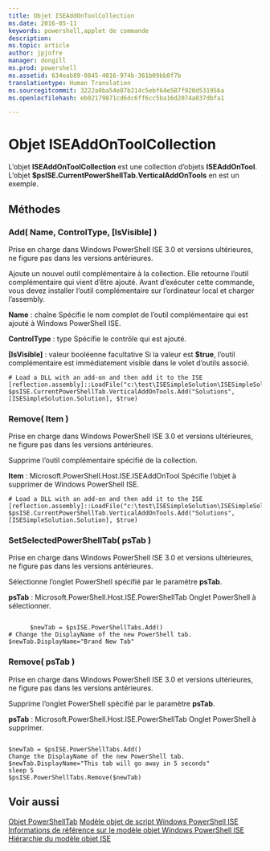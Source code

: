```yaml
---
title: Objet ISEAddOnToolCollection
ms.date: 2016-05-11
keywords: powershell,applet de commande
description: 
ms.topic: article
author: jpjofre
manager: dongill
ms.prod: powershell
ms.assetid: 634eab89-0845-4016-974b-361b09bb8f7b
translationtype: Human Translation
ms.sourcegitcommit: 3222a0ba54e87b214c5ebf64e587f920d531956a
ms.openlocfilehash: eb02179871cd6dc6ff6cc5ba16d2074a037dbfa1

---
```


# Objet ISEAddOnToolCollection
  L’objet **ISEAddOnToolCollection** est une collection d’objets **ISEAddOnTool**. L’objet **$psISE.CurrentPowerShellTab.VerticalAddOnTools** en est un exemple.

## Méthodes

### Add\( Name, ControlType, \[IsVisible\] \)
  Prise en charge dans Windows PowerShell ISE 3.0 et versions ultérieures, ne figure pas dans les versions antérieures. 

 Ajoute un nouvel outil complémentaire à la collection. Elle retourne l’outil complémentaire qui vient d’être ajouté. Avant d’exécuter cette commande, vous devez installer l’outil complémentaire sur l’ordinateur local et charger l’assembly.

 **Name** : chaîne Spécifie le nom complet de l’outil complémentaire qui est ajouté à Windows PowerShell ISE.

 **ControlType** : type Spécifie le contrôle qui est ajouté.

 **\[IsVisible\]** : valeur booléenne facultative Si la valeur est **$true**, l’outil complémentaire est immédiatement visible dans le volet d’outils associé.

```
# Load a DLL with an add-on and then add it to the ISE
[reflection.assembly]::LoadFile("c:\test\ISESimpleSolution\ISESimpleSolution.dll")
$psISE.CurrentPowerShellTab.VerticalAddOnTools.Add("Solutions", [ISESimpleSolution.Solution], $true)

```

### Remove\( Item \)
  Prise en charge dans Windows PowerShell ISE 3.0 et versions ultérieures, ne figure pas dans les versions antérieures. 

 Supprime l’outil complémentaire spécifié de la collection.

 **Item** : Microsoft.PowerShell.Host.ISE.ISEAddOnTool Spécifie l’objet à supprimer de Windows PowerShell ISE.

```
# Load a DLL with an add-on and then add it to the ISE
[reflection.assembly]::LoadFile("c:\test\ISESimpleSolution\ISESimpleSolution.dll")
$psISE.CurrentPowerShellTab.VerticalAddOnTools.Add("Solutions", [ISESimpleSolution.Solution], $true)

```

### SetSelectedPowerShellTab\( psTab \)
  Prise en charge dans Windows PowerShell ISE 3.0 et versions ultérieures, ne figure pas dans les versions antérieures. 

 Sélectionne l’onglet PowerShell spécifié par le paramètre **psTab**.

 **psTab** : Microsoft.PowerShell.Host.ISE.PowerShellTab Onglet PowerShell à sélectionner.

```

      $newTab = $psISE.PowerShellTabs.Add()
# Change the DisplayName of the new PowerShell tab. 
$newTab.DisplayName="Brand New Tab"

```

### Remove\( psTab \)
  Prise en charge dans Windows PowerShell ISE 3.0 et versions ultérieures, ne figure pas dans les versions antérieures. 

 Supprime l’onglet PowerShell spécifié par le paramètre **psTab**.

 **psTab** : Microsoft.PowerShell.Host.ISE.PowerShellTab Onglet PowerShell à supprimer.

```

$newTab = $psISE.PowerShellTabs.Add()
Change the DisplayName of the new PowerShell tab. 
$newTab.DisplayName="This tab will go away in 5 seconds" 
sleep 5 
$psISE.PowerShellTabs.Remove($newTab)
```

## Voir aussi
 [Objet PowerShellTab](The-PowerShellTab-Object.md) 
 [Modèle objet de script Windows PowerShell ISE](The-Windows-PowerShell-ISE-Scripting-Object-Model.md) 
 [Informations de référence sur le modèle objet Windows PowerShell ISE](Windows-PowerShell-ISE-Object-Model-Reference.md) 
 [Hiérarchie du modèle objet ISE](The-ISE-Object-Model-Hierarchy.md)

  



<!--HONumber=Aug16_HO4-->


